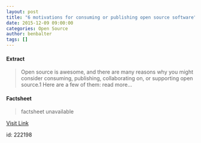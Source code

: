 ```yaml
---
layout: post
title: "6 motivations for consuming or publishing open source software"
date: 2015-12-09 09:00:00
categories: Open Source
author: benbalter
tags: []
---
```



#### Extract
>Open source is awesome, and there are many reasons why you might consider consuming, publishing, collaborating on, or supporting open source.1 Here are a few of them: read more...

#### Factsheet
>factsheet unavailable

[Visit Link](https://opensource.com/life/15/12/why-open-source)

id:  222198


